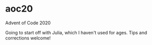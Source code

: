 # aoc20
Advent of Code 2020

Going to start off with Julia, which I haven't used for ages. Tips and corrections welcome!
